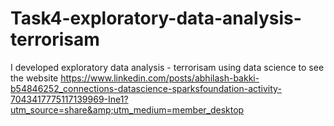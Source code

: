 # Task4-exploratory-data-analysis-terrorisam
I developed exploratory data analysis - terrorisam using data science to see the website https://www.linkedin.com/posts/abhilash-bakki-b54846252_connections-datascience-sparksfoundation-activity-7043417775117139969-Ine1?utm_source=share&amp;utm_medium=member_desktop
